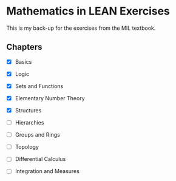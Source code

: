 # Mathematics in LEAN Exercises

This is my back-up for the exercises from the MIL textbook. 

## Chapters

- [x] Basics
- [x] Logic
- [x] Sets and Functions
- [x] Elementary Number Theory
- [x] Structures
- [ ] Hierarchies
- [ ] Groups and Rings
- [ ] Topology
- [ ] Differential Calculus
- [ ] Integration and Measures

